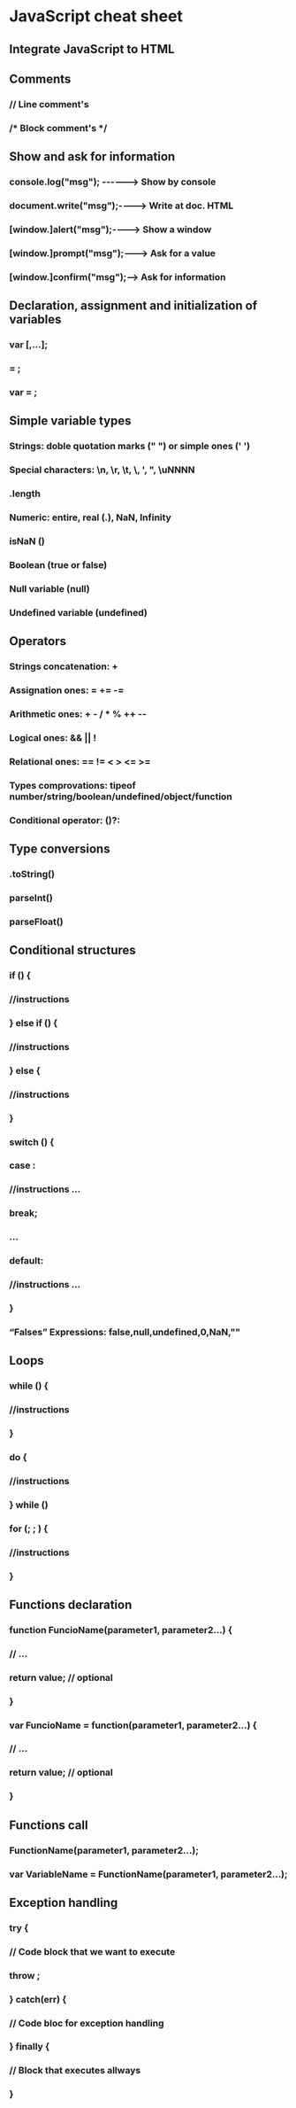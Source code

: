 # JavaScript cheat sheet

## Integrate JavaScript to HTML
### <script>...</script>
### <script src="<urlfitxer.js>"></script>

## Comments
### // Line comment's
### /* Block comment's */

## Show and ask for information
### console.log("msg"); ------> Show by console
### document.write("msg");----> Write at doc. HTML
### [window.]alert("msg");----> Show a window
### [window.]prompt("msg");---> Ask for a value
### [window.]confirm("msg");--> Ask for information

## Declaration, assignment and initialization of variables
### var <Variable1Name> [,<Variable2Name>...];
### <VariableName> = <expressio>;
### var <VariableName> = <expressio>;

## Simple variable types
### Strings: doble quotation marks (" ") or simple ones (' ')
### Special characters: \n, \r, \t, \\, \', \", \uNNNN
### <string>.length
### Numeric: entire, real (.), NaN, Infinity
### isNaN (<number>)
### Boolean (true or false)
### Null variable (null)
### Undefined variable (undefined)

## Operators
### Strings concatenation: +
### Assignation ones: = += -=
### Arithmetic ones: + - / * % ++ --
### Logical ones: && || !
### Relational ones: == != < > <= >=
### Types comprovations: tipeof <expressio> number/string/boolean/undefined/object/function
### Conditional operator: (<condicio>)?<valortrue>:<valorfalse>

## Type conversions
### <valor>.toString()
### parseInt(<valor>)
### parseFloat(<valor>)

## Conditional structures
### if (<codition>) {
###  //instructions
### } else if (<codition>) {
###  //instructions
### } else {
###  //instructions
### }

### switch (<codition>) {
###  case <value1>:
###    //instructions ...
###    break;
###  ...
###  default:
###    //instructions ...
### }

### “Falses” Expressions: false,null,undefined,0,NaN,""

## Loops
### while (<codition>) {
###  //instructions
### }

### do {
###  //instructions
### } while (<codition>)

### for (<initialization>; <condition>; <increment>) {
###  //instructions
### }

## Functions declaration
### function FuncioName(parameter1, parameter2...) {
###    // ...
###    return value; // optional
### }

### var FuncioName = function(parameter1, parameter2...) {
###    // ...
###    return value; // optional
### }

## Functions call
### FunctionName(parameter1, parameter2...);
### var VariableName = FunctionName(parameter1, parameter2...);

## Exception handling
### try {
###    // Code block that we want to execute
###    throw <exception>;
### } catch(err) {
###    // Code bloc for exception handling 
### } finally {
###    // Block that executes allways
### }